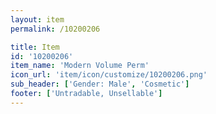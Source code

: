 ```yaml
---
layout: item
permalink: /10200206

title: Item
id: '10200206'
item_name: 'Modern Volume Perm'
icon_url: 'item/icon/customize/10200206.png'
sub_header: ['Gender: Male', 'Cosmetic']
footer: ['Untradable, Unsellable']
---
```

